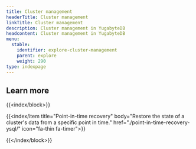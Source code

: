 ```yaml
---
title: Cluster management
headerTitle: Cluster management
linkTitle: Cluster management
description: Cluster management in YugabyteDB
headcontent: Cluster management in YugabyteDB
menu:
  stable:
    identifier: explore-cluster-management
    parent: explore
    weight: 290
type: indexpage
---
```


## Learn more

{{<index/block>}}

  {{<index/item
      title="Point-in-time recovery"
      body="Restore the state of a cluster's data from a specific point in time."
      href="./point-in-time-recovery-ysql/"
      icon="fa-thin fa-timer">}}

{{</index/block>}}
